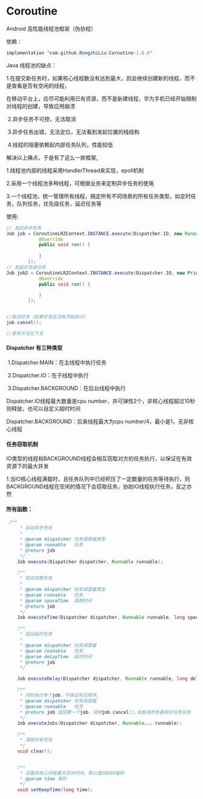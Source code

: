 # Coroutine
Android 高性能线程池框架（伪协程）

依赖：
```java
implementation 'com.github.RongzhiLiu:Coroutine:1.0.0'
```



Java 线程池的缺点：

​	1.在提交新任务时，如果核心线程数没有达到最大，则会继续创建新的线程，而不是查看是否有空闲的线程，

​		在移动平台上，应尽可能利用已有资源，而不是新建线程，华为手机已经开始限制对线程的创建，导致应用崩溃

​	2.异步任务不可控，无法取消

​	3.异步任务出错，无法定位，无法看到发起位置的栈结构

​	4.线程的阻塞依赖起内部任务队列，性能较低

解决以上痛点，于是有了这么一款框架,

1.线程池内部的线程采用HandlerThread来实现，epoll机制

2.采用一个线程池多种线程，可根据业务来定制异步任务的使用

3.一个线程池，统一管理所有线程，搞定所有不同场景的所有任务类型，如定时任务，队列任务，优先级任务，延迟任务等

使用:

```java
// 发起异步任务
Job job = CoroutineLRZContext.INSTANCE.execute(Dispatcher.IO, new Runnable() {
            @Override
            public void run() {
                
            }
        });
// 发起优先级任务
Job job2 = CoroutineLRZContext.INSTANCE.execute(Dispatcher.IO, new PriorityRunnable(Priority.HIGH) {
            @Override
            public void run() {

            }
        });


//取消任务（如果任务还没有开始执行）
job.cancel();

//更多方法见下文
```

#### Dispatcher 有三种类型

​	1.Dispatcher.MAIN：在主线程中执行任务

​	2.Dispatcher.IO：在子线程中执行

​	3.Dispatcher.BACKGROUND：在后台线程中执行

Dispatcher.IO线程最大数量是cpu number，并可弹性2个，非核心线程超过10秒则释放，也可以自定义超时时间

Dispatcher.BACKGROUND：后来线程最大为cpu number/4，最小是1，无非核心线程

#### 任务窃取机制

IO类型的线程和BACKGROUND线程会相互窃取对方的任务执行，以保证在有效资源下的最大并发

1.当IO核心线程满载时，且任务队列中已经积压了一定数量的任务等待执行，则BACKGROUND线程在空闲的情况下会窃取任务，协助IO线程执行任务，反之亦然

#### 所有函数：

```java
 /**
     * 启动异步任务
     *
     * @param dispatcher 任务调度器类型
     * @param runnable   任务
     * @return job
     */
    Job execute(Dispatcher dispatcher, Runnable runnable);

    /**
     * 启动周期任务
     *
     * @param dispatcher 任务调度器类型
     * @param runnable   任务
     * @param spaceTime  周期时间
     * @return job
     */
    Job executeTime(Dispatcher dispatcher, Runnable runnable, long spaceTime);

    /**
     * 启动延时任务
     *
     * @param dispatcher 任务调度器
     * @param runnable   任务
     * @param delayTime  延时时间
     * @return job
     */

    Job executeDelay(Dispatcher dispatcher, Runnable runnable, long delayTime);

    /**
     * 同时执行多个job，不保证先后顺序,
     * @param dispatcher 任务调度器
     * @param runnable   任务
     * @return job 返回第一个job，调用job.cancel(),会取消所有袭相关任务任务
     */
    Job executeJobs(Dispatcher dispatcher, Runnable... runnable);

    /**
     * 清除所有任务
     */
    void clear();


    /**
     * 设置非核心线程最大空闲时间，默认值10000毫秒
     * @param time 毫秒
     */
    void setKeepTime(long time);
```

